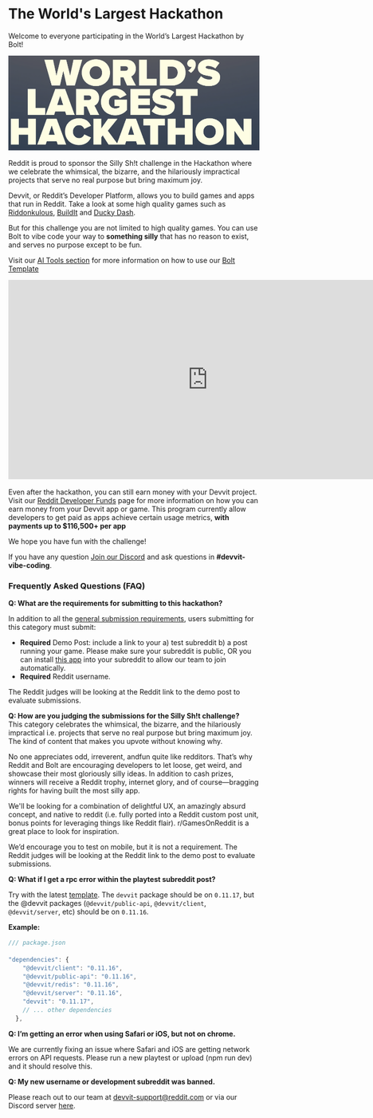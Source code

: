 # The World's Largest Hackathon

Welcome to everyone participating in the World’s Largest Hackathon by Bolt!

[![Hackathon Logo](./assets/ai-tools/hackathon-logo.png)](https://hackathon.dev)

Reddit is proud to sponsor the Silly Sh!t challenge in the Hackathon where we celebrate the whimsical, the bizarre, and the hilariously impractical projects that serve no real purpose but bring maximum joy.

Devvit, or Reddit’s Developer Platform, allows you to build games and apps that run in Reddit. Take a look at some high quality games such as [Riddonkulous](https://www.reddit.com/r/riddonkulous/), [BuildIt](https://www.reddit.com/r/buildit/) and [Ducky Dash](https://www.reddit.com/r/RedditGames/comments/1l2vq3t/daily_challenge_ducky_dash_june_4_2025/).

But for this challenge you are not limited to high quality games. You can use Bolt to vibe code your way to **something silly** that has no reason to exist, and serves no purpose except to be fun.

Visit our [AI Tools section](devvit_web/ai_tools.mdx) for more information on how to use our [Bolt Template](https://github.com/reddit/devvit-bolt-starter-experimental)

<iframe
  width="800px"
  height="400px"
  src="https://www.youtube.com/embed/uI85NRCoQNU"
  title="Using the Bolt x Devvit template"
  frameborder="0"
  allow="accelerometer; autoplay; clipboard-write; encrypted-media; gyroscope; picture-in-picture; web-share"
  referrerpolicy="strict-origin-when-cross-origin"
  allowfullscreen
></iframe>

Even after the hackathon, you can still earn money with your Devvit project. Visit our [Reddit Developer Funds](reddit_developer_funds.md) page for more information on how you can earn money from your Devvit app or game. This program currently allow developers to get paid as apps achieve certain usage metrics, **with payments up to $116,500+ per app**

We hope you have fun with the challenge!

If you have any question [Join our Discord](https://discord.gg/Cd43ExtEFS) and ask questions in **#devvit-vibe-coding**.

### Frequently Asked Questions (FAQ)

**Q: What are the requirements for submitting to this hackathon?**

In addition to all the [general submission requirements](https://worldslargesthackathon.devpost.com/resources#silly-sh-t-challenge), users submitting for this category must submit:

- **Required** Demo Post: include a link to your a) test subreddit b) a post running your game. Please make sure your subreddit is public, OR you can install [this app](https://developers.reddit.com/apps/dr-admin-approve) into your subreddit to allow our team to join automatically.
- **Required** Reddit username.

The Reddit judges will be looking at the Reddit link to the demo post to evaluate submissions.

**Q: How are you judging the submissions for the Silly Sh\!t challenge?**  
This category celebrates the whimsical, the bizarre, and the hilariously impractical i.e. projects that serve no real purpose but bring maximum joy. The kind of content that makes you upvote without knowing why.

No one appreciates odd, irreverent, andfun quite like redditors. That’s why Reddit and Bolt are encouraging developers to let loose, get weird, and showcase their most gloriously silly ideas. In addition to cash prizes, winners will receive a Reddit trophy, internet glory, and of course—bragging rights for having built the most silly app.

We'll be looking for a combination of delightful UX, an amazingly absurd concept, and native to reddit (i.e. fully ported into a Reddit custom post unit, bonus points for leveraging things like Reddit flair). r/GamesOnReddit is a great place to look for inspiration.

We’d encourage you to test on mobile, but it is not a requirement. The Reddit judges will be looking at the Reddit link to the demo post to evaluate submissions.

**Q: What if I get a rpc error within the playtest subreddit post?**

Try with the latest [template](https://github.com/reddit/devvit-bolt-starter-experimental). The `devvit` package should be on `0.11.17`, but the @devvit packages (`@devvit/public-api`, `@devvit/client`, `@devvit/server`, etc) should be on `0.11.16`.

**Example:**

```js
/// package.json

"dependencies": {
    "@devvit/client": "0.11.16",
    "@devvit/public-api": "0.11.16",
    "@devvit/redis": "0.11.16",
    "@devvit/server": "0.11.16",
    "devvit": "0.11.17",
    // ... other dependencies
  },
```

**Q: I’m getting an error when using Safari or iOS, but not on chrome.**

We are currently fixing an issue where Safari and iOS are getting network errors on API requests. Please run a new playtest or upload (npm run dev) and it should resolve this.

**Q: My new username or development subreddit was banned.**

Please reach out to our team at [devvit-support@reddit.com](mailto:devvit-support@reddit.com) or via our Discord server [here](https://discord.com/invite/R7yu2wh9Qz).
